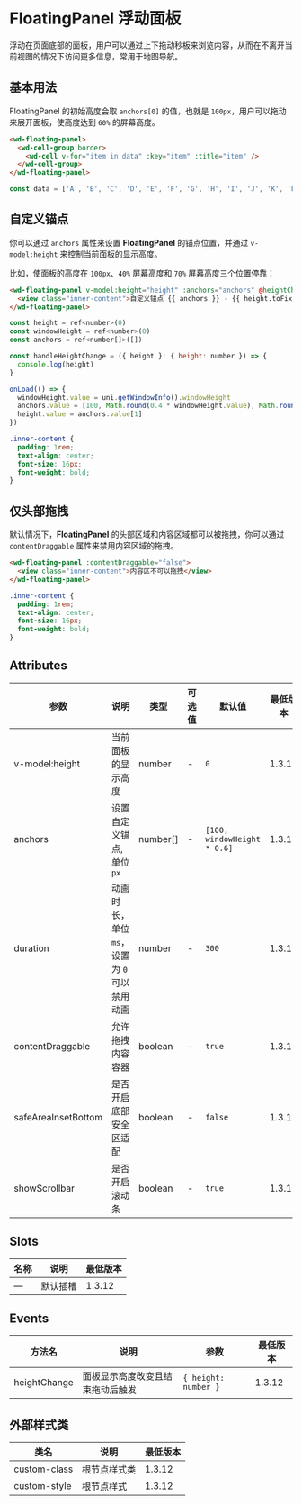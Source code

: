# FloatingPanel 浮动面板

浮动在页面底部的面板，用户可以通过上下拖动秒板来浏览内容，从而在不离开当前视图的情况下访问更多信息，常用于地图导航。

## 基本用法

FloatingPanel 的初始高度会取 `anchors[0]` 的值，也就是 `100px`，用户可以拖动来展开面板，使高度达到 `60%` 的屏幕高度。

```html
<wd-floating-panel>
  <wd-cell-group border>
    <wd-cell v-for="item in data" :key="item" :title="item" />
  </wd-cell-group>
</wd-floating-panel>
```

```js
const data = ['A', 'B', 'C', 'D', 'E', 'F', 'G', 'H', 'I', 'J', 'K', 'L', 'M', 'N', 'O', 'P', 'Q', 'R', 'S', 'T', 'U', 'V', 'W', 'X', 'Y', 'Z']
```

## 自定义锚点

你可以通过 `anchors` 属性来设置 <b>FloatingPanel</b> 的锚点位置，并通过 `v-model:height` 来控制当前面板的显示高度。

比如，使面板的高度在 `100px`、`40%` 屏幕高度和 `70%` 屏幕高度三个位置停靠：

```html
<wd-floating-panel v-model:height="height" :anchors="anchors" @heightChange="handleHeightChange">
  <view class="inner-content">自定义锚点 {{ anchors }} - {{ height.toFixed(0) }}</view>
</wd-floating-panel>
```

```js
const height = ref<number>(0)
const windowHeight = ref<number>(0)
const anchors = ref<number[]>([])

const handleHeightChange = ({ height }: { height: number }) => {
  console.log(height)
}

onLoad(() => {
  windowHeight.value = uni.getWindowInfo().windowHeight
  anchors.value = [100, Math.round(0.4 * windowHeight.value), Math.round(0.7 * windowHeight.value)]
  height.value = anchors.value[1]
})
```

```css
.inner-content {
  padding: 1rem;
  text-align: center;
  font-size: 16px;
  font-weight: bold;
}
```

## 仅头部拖拽

默认情况下，<b>FloatingPanel</b> 的头部区域和内容区域都可以被拖拽，你可以通过 `contentDraggable` 属性来禁用内容区域的拖拽。

```html
<wd-floating-panel :contentDraggable="false">
  <view class="inner-content">内容区不可以拖拽</view>
</wd-floating-panel>
```

```css
.inner-content {
  padding: 1rem;
  text-align: center;
  font-size: 16px;
  font-weight: bold;
}
```

## Attributes

| 参数                | 说明                                        | 类型     | 可选值 | 默认值                      | 最低版本         |
| ------------------- | ------------------------------------------- | -------- | ------ | --------------------------- | ---------------- |
| v-model:height      | 当前面板的显示高度                          | number   | -      | `0`                         | 1.3.12 |
| anchors             | 设置自定义锚点, 单位 `px`                   | number[] | -      | `[100, windowHeight * 0.6]` | 1.3.12 |
| duration            | 动画时长，单位`ms`，设置为 `0` 可以禁用动画 | number   | -      | `300`                       | 1.3.12 |
| contentDraggable    | 允许拖拽内容容器                            | boolean  | -      | `true`                      | 1.3.12 |
| safeAreaInsetBottom | 是否开启底部安全区适配                      | boolean  | -      | `false`                     | 1.3.12 |
| showScrollbar       | 是否开启滚动条                              | boolean  | -      | `true`                      | 1.3.12 |

## Slots

| 名称 | 说明     | 最低版本         |
| ---- | -------- | ---------------- |
| —    | 默认插槽 | 1.3.12 |

## Events

| 方法名       | 说明                             | 参数                 | 最低版本         |
| ------------ | -------------------------------- | -------------------- | ---------------- |
| heightChange | 面板显示高度改变且结束拖动后触发 | `{ height: number }` | 1.3.12 |

## 外部样式类

| 类名         | 说明         | 最低版本         |
| ------------ | ------------ | ---------------- |
| custom-class | 根节点样式类 | 1.3.12 |
| custom-style | 根节点样式   | 1.3.12 |
